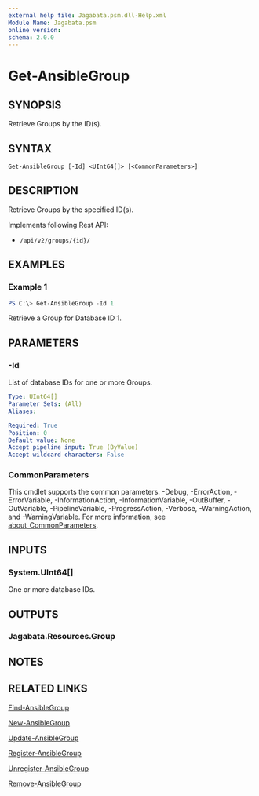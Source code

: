 ```yaml
---
external help file: Jagabata.psm.dll-Help.xml
Module Name: Jagabata.psm
online version:
schema: 2.0.0
---
```


# Get-AnsibleGroup

## SYNOPSIS
Retrieve Groups by the ID(s).

## SYNTAX

```
Get-AnsibleGroup [-Id] <UInt64[]> [<CommonParameters>]
```

## DESCRIPTION
Retrieve Groups by the specified ID(s).

Implements following Rest API:  
- `/api/v2/groups/{id}/`  

## EXAMPLES

### Example 1
```powershell
PS C:\> Get-AnsibleGroup -Id 1
```

Retrieve a Group for Database ID 1.

## PARAMETERS

### -Id
List of database IDs for one or more Groups.

```yaml
Type: UInt64[]
Parameter Sets: (All)
Aliases:

Required: True
Position: 0
Default value: None
Accept pipeline input: True (ByValue)
Accept wildcard characters: False
```

### CommonParameters
This cmdlet supports the common parameters: -Debug, -ErrorAction, -ErrorVariable, -InformationAction, -InformationVariable, -OutBuffer, -OutVariable, -PipelineVariable, -ProgressAction, -Verbose, -WarningAction, and -WarningVariable. For more information, see [about_CommonParameters](http://go.microsoft.com/fwlink/?LinkID=113216).

## INPUTS

### System.UInt64[]
One or more database IDs.

## OUTPUTS

### Jagabata.Resources.Group
## NOTES

## RELATED LINKS

[Find-AnsibleGroup](Find-AnsibleGroup.md)

[New-AnsibleGroup](New-AnsibleGroup.md)

[Update-AnsibleGroup](Update-AnsibleGroup.md)

[Register-AnsibleGroup](Register-AnsibleGroup.md)

[Unregister-AnsibleGroup](Unregister-AnsibleGroup.md)

[Remove-AnsibleGroup](Remove-AnsibleGroup.md)
